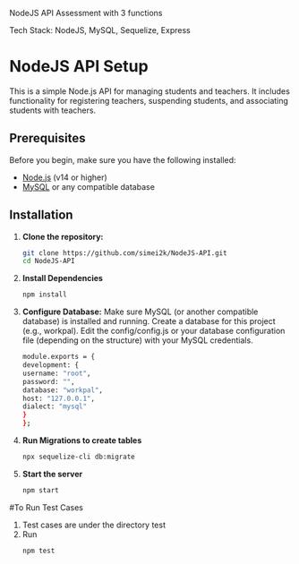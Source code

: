 NodeJS API  Assessment with 3 functions

Tech Stack: NodeJS, MySQL, Sequelize, Express

# NodeJS API Setup

This is a simple Node.js API for managing students and teachers. It includes functionality for registering teachers, suspending students, and associating students with teachers.

## Prerequisites

Before you begin, make sure you have the following installed:

- [Node.js](https://nodejs.org/) (v14 or higher)
- [MySQL](https://www.mysql.com/) or any compatible database

## Installation

1. **Clone the repository:**

   ```bash
   git clone https://github.com/simei2k/NodeJS-API.git
   cd NodeJS-API
2. **Install Dependencies**
   ```bash
   npm install

3. **Configure Database:**
   Make sure MySQL (or another compatible database) is installed and running.
   Create a database for this project (e.g., workpal).
   Edit the config/config.js or your database configuration file (depending on the structure) with your MySQL credentials.
   ```bash
   module.exports = {
   development: {
   username: "root",
   password: "",
   database: "workpal",
   host: "127.0.0.1",
   dialect: "mysql"
   }
   };

5. **Run Migrations to create tables**
   ```bash
   npx sequelize-cli db:migrate

6. **Start the server**
   ```bash
   npm start

#To Run Test Cases
1. Test cases are under the directory test
2. Run
   ```bash
   npm test

